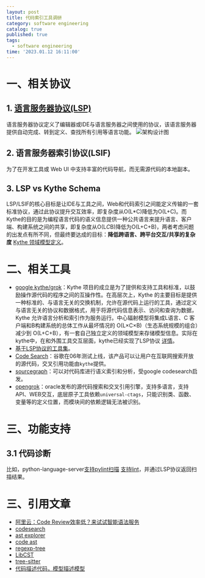 ```yaml
---
layout: post
title: 代码索引工具调研
category: software engineering
catalog: true
published: true
tags:
  - software engineering
time: '2023.01.12 16:11:00'
---
```

# 一、相关协议
## 1. [语言服务器协议(LSP)](https://microsoft.github.io/language-server-protocol/)
语言服务器协议定义了编辑器或IDE与语言服务器之间使用的协议，该语言服务器提供自动完成、转到定义、查找所有引用等语言功能。
![架构设计图]({{site.baseurl}}/img/2023/Q1/20230112LSP.jpg)

## 2. 语言服务器索引协议(LSIF)
为了在开发工具或 Web UI 中支持丰富的代码导航，而无需源代码的本地副本。

## 3. LSP vs Kythe Schema
LSP/LSIF的核心目标是让IDE与工具之间，Web和代码索引之间能定义传输的一套标准协议，通过此协议提升交互效率，即复杂度从O(L\*C)降低为O(L+C)。而Kythe的目的是为编程语言代码的语义信息提供一种公共语言来提升语言、客户端、构建系统之间的共享，即复杂度从O(L*C*B)降低为O(L+C+B)，两者考虑问题的出发点有所不同，但最终要达成的目标：**降低跨语言、跨平台交互/共享的复杂度** [Kythe 领域模型定义](https://kythe.io/docs/schema/)。

# 二、相关工具
- [google kythe/grok](https://kythe.io/docs/kythe-overview.html)：Kythe 项目的成立是为了提供和支持工具和标准，以鼓励操作源代码的程序之间的互操作性。在高层次上，Kythe 的主要目标是提供一种标准的、与语言无关的交换机制，允许在源代码上运行的工具，通过定义与语言无关的协议和数据格式，用于将源代码信息表示、访问和查询为数据，Kythe 允许语言分析和索引作为服务运行。中心辐射模型将集成L语言、C 客户端和B构建系统的总体工作从最坏情况的 O(L×C×B)（生态系统规模的组合）减少到 O(L+C+B），有一套自己独立定义的领域模型来存储模型信息。实际在kythe中，在和外围工具交互层面，kythe已经实现了LSP协议 [详情](https://github.com/kythe/kythe/blob/master/kythe/go/languageserver/languageserver.go)。
- [基于LSP协议的工具集](https://microsoft.github.io/language-server-protocol/implementors/servers/)。
- [Code Search](https://developers.google.com/code-search/user/getting-started)：谷歌在06年测试上线，该产品可以让用户在互联网搜索开放的源代码，交叉引用功能由`kythe`提供。
- [sourcegraph](https://github.com/sourcegraph/sourcegraph)：可以对代码库进行语义索引和分析，受google codesearch启发。
- [opengrok](https://github.com/oracle/opengrok)：oracle发布的源代码搜索和交叉引用引擎，支持多语言，支持API、WEB交互，底层原子工具依赖`universal-ctags`，只能识别类、函数、变量等的定义位置，而模块间的依赖逻辑无法被识别。

# 三、功能支持
## 3.1 代码诊断
比如，python-language-server[支持pylint扫描](https://github.com/palantir/python-language-server/pull/385/files) [支持lint](https://github.com/palantir/python-language-server/pull/66/files)，并通过LSP协议返回扫描结果。

# 三、引用文章
- [阿里云：Code Review效率低？来试试智能语法服务](https://developer.aliyun.com/article/780704)
- [codesearch](https://github.com/google/codesearch)
- [ast explorer](https://astexplorer.net/)
- [code ast](https://github.com/cedricrupb/code_ast)
- [regexp-tree](https://github.com/DmitrySoshnikov/regexp-tree)
- [LibCST](https://github.com/Instagram/LibCST)
- [tree-sitter](https://github.com/tree-sitter/tree-sitter)
- [代码描述代码，模型描述模型](https://www.phodal.com/blog/modeling-for-code/)
